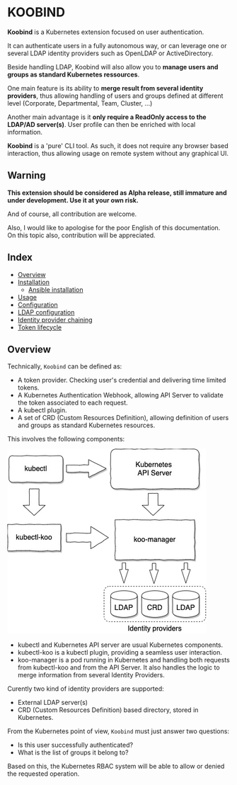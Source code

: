 # KOOBIND

**Koobind** is a Kubernetes extension focused on user authentication.

It can authenticate users in a fully autonomous way, or can leverage one or several LDAP identity providers such as OpenLDAP or ActiveDirectory.

Beside handling LDAP, Koobind will also allow you to **manage users and groups as standard Kubernetes ressources**.

One main feature is its ability to **merge result from several identity providers**, thus allowing handling of users and groups defined at different level (Corporate, Departmental, Team, Cluster, ...)

Another main advantage is it **only require a ReadOnly access to the LDAP/AD server(s)**. User profile can then be enriched with local information.

**Koobind** is a 'pure' CLI tool. As such, it does not require any browser based interaction, thus allowing usage on remote system without any graphical UI.

## Warning

**This extension should be considered as Alpha release, still immature and under development. Use it at your own risk.**

And of course, all contribution are welcome.

Also, I would like to apologise for the poor English of this documentation. On this topic also, contribution will be appreciated.

## Index

- [Overview](#overview)
- [Installation](docs/installation.md)
  - [Ansible installation](docs/ansible.md)
- [Usage](docs/usage.md)
- [Configuration](docs/configuration.md)
- [LDAP configuration](docs/ldap.md)
- [Identity provider chaining](docs/providerchain.md)
- [Token lifecycle](docs/tokenlifecycle.md)

## Overview

Technically, `Koobind` can be defined as:

- A token provider. Checking user's credential and delivering time limited tokens.
- A Kubernetes Authentication Webhook, allowing API Server to validate the token associated to each request.
- A kubectl plugin.
- A set of CRD (Custom Resources Definition), allowing definition of users and groups as standard Kubernetes resources.

This involves the following components:

![](docs/draw/koo1-Overview.jpg) 

- kubectl and Kubernetes API server are usual Kubernetes components.
- kubectl-koo is a kubectl plugin, providing a seamless user interaction.
- koo-manager is a pod running in Kubernetes and handling both requests from kubectl-koo and from the API Server. It also handles the logic to merge information from several Identity Providers.

Curently two kind of identity providers are supported:

- External LDAP server(s)
- CRD (Custom Resources Definition) based directory, stored in Kubernetes. 

From the Kubernetes point of view, `Koobind` must just answer two questions:

- Is this user successfully authenticated?
- What is the list of groups it belong to?

Based on this, the Kubernetes RBAC system will be able to allow or denied the requested operation.
